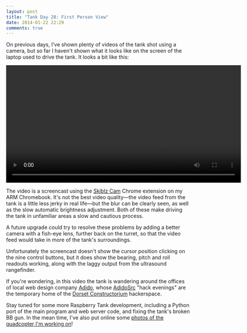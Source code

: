 ```yaml
---
layout: post
title: "Tank Day 28: First Person View"
date: 2014-01-22 22:29
comments: true
---
```


On previous days, I've shown plenty of videos of the tank shot using a camera, but so far I haven't shown what it looks like on the screen of the laptop used to drive the tank. It looks a bit like this:

<center><video width="640" controls><source src="https://video.ianrenton.com/raspberrytank/adido.mp4" type="video/mp4"></video></center>

The video is a screencast using the [Skiblz Cam](https://chrome.google.com/webstore/detail/pcdkccdcpolgiolpicppmooleojaacnp) Chrome extension on my ARM Chromebook. It's not the best video quality&mdash;the video feed from the tank is a little less jerky in real life&mdash;but the blur can be clearly seen, as well as the slow automatic brightness adjustment. Both of these make driving the tank in unfamiliar areas a slow and cautious process.

A future upgrade could try to resolve these problems by adding a better camera with a fish-eye lens, further back on the turret, so that the video feed would take in more of the tank's surroundings.

Unfortunately the screencast doesn't show the cursor position clicking on the nine control buttons, but it does show the bearing, pitch and roll readouts working, along with the laggy output from the ultrasound rangefinder.

If you're wondering, in this video the tank is wandering around the offices of local web design company [Adido](http://adi.do), whose [AdidoSrc](http://src.adi.do) "hack evenings" are the temporary home of the [Dorset Constructorium](http://constructorium.org) hackerspace.

Stay tuned for some more Raspberry Tank development, including a Python port of the main program and web server code, and fixing the tank's broken BB gun. In the mean time, I've also put online some [photos of the quadcopter I'm working on](/hardware/quadcopter)!
